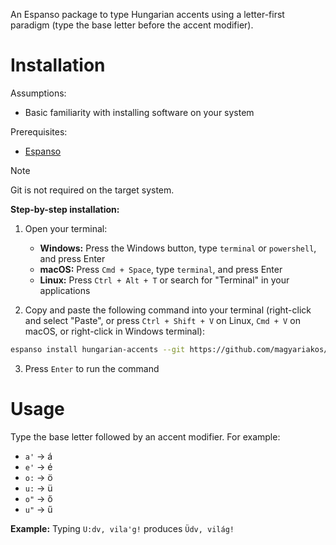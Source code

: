 An Espanso package to type Hungarian accents using a letter-first paradigm (type the base letter before the accent modifier).

# Installation

Assumptions:

* Basic familiarity with installing software on your system

Prerequisites:

* [Espanso](https://espanso.org/install/)

> [!NOTE]
> Git is not required on the target system.

**Step-by-step installation:**

1. Open your terminal:
   * **Windows:** Press the Windows button, type `terminal` or `powershell`, and press Enter
   * **macOS:** Press `Cmd + Space`, type `terminal`, and press Enter
   * **Linux:** Press `Ctrl + Alt + T` or search for "Terminal" in your applications

2. Copy and paste the following command into your terminal (right-click and select "Paste", or press `Ctrl + Shift + V` on Linux, `Cmd + V` on macOS, or right-click in Windows terminal):

```bash
espanso install hungarian-accents --git https://github.com/magyariakos/espanso-hungarian-accents --external
```

3. Press `Enter` to run the command

# Usage

Type the base letter followed by an accent modifier. For example:

* `a'` → á
* `e'` → é
* `o:` → ö
* `u:` → ü
* `o"` → ő
* `u"` → ű

**Example:**
Typing `U:dv, vila'g!` produces `Üdv, világ!`
